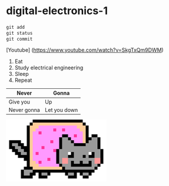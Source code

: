 # digital-electronics-1

```
git add
git status
git commit
```

[Youtube] (https://www.youtube.com/watch?v=SkgTxQm9DWM)

1. Eat
2. Study electrical engineering
3. Sleep
4. Repeat

Never | Gonna
------------ | -------------
Give you | Up
Never gonna | Let you down

![NyanCat](nyancat.gif)
